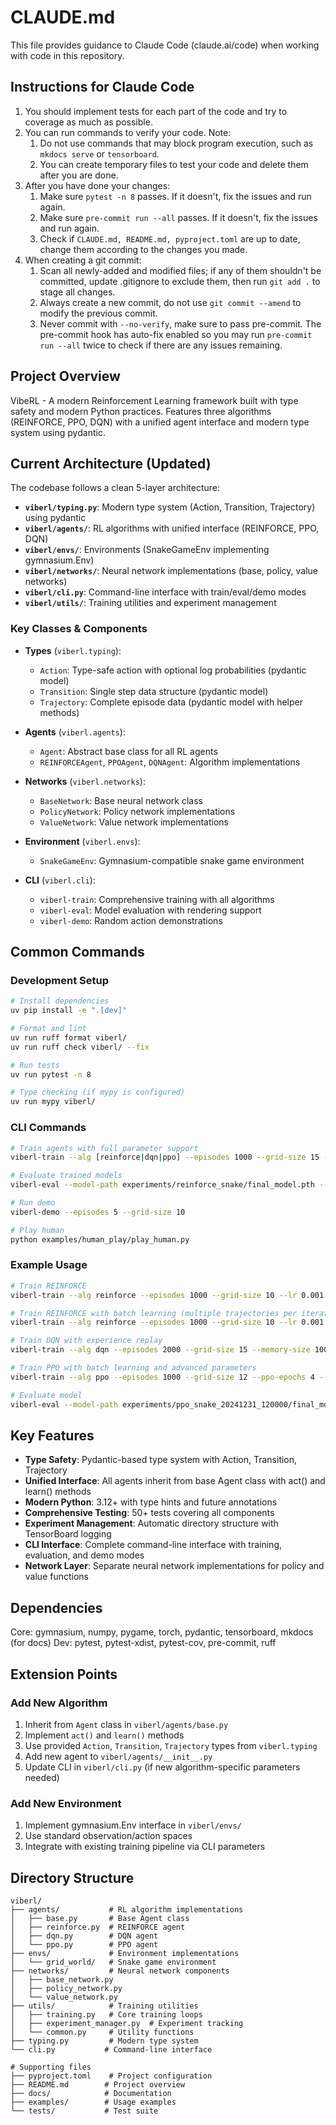 # CLAUDE.md

This file provides guidance to Claude Code (claude.ai/code) when working with code in this repository.

## Instructions for Claude Code

1. You should implement tests for each part of the code and try to coverage as much as possible.
2. You can run commands to verify your code. Note:
   1. Do not use commands that may block program execution, such as `mkdocs serve` or `tensorboard`.
   2. You can create temporary files to test your code and delete them after you are done.
3. After you have done your changes:
   1.  Make sure `pytest -n 8` passes. If it doesn't, fix the issues and run again.
   2.  Make sure `pre-commit run --all` passes. If it doesn't, fix the issues and run again.
   3.  Check if `CLAUDE.md, README.md, pyproject.toml` are up to date, change them according to the changes you made.
4. When creating a git commit:
   1. Scan all newly-added and modified files; if any of them shouldn't be committed, update .gitignore to exclude them, then run `git add .` to stage all changes.
   2. Always create a new commit, do not use `git commit --amend` to modify the previous commit.
   3. Never commit with `--no-verify`, make sure to pass pre-commit. The pre-commit hook has auto-fix enabled so you may run `pre-commit run --all` twice to check if there are any issues remaining.

## Project Overview

VibeRL - A modern Reinforcement Learning framework built with type safety and modern Python practices. Features three algorithms (REINFORCE, PPO, DQN) with a unified agent interface and modern type system using pydantic.

## Current Architecture (Updated)

The codebase follows a clean 5-layer architecture:

- **`viberl/typing.py`**: Modern type system (Action, Transition, Trajectory) using pydantic
- **`viberl/agents/`**: RL algorithms with unified interface (REINFORCE, PPO, DQN)
- **`viberl/envs/`**: Environments (SnakeGameEnv implementing gymnasium.Env)
- **`viberl/networks/`**: Neural network implementations (base, policy, value networks)
- **`viberl/cli.py`**: Command-line interface with train/eval/demo modes
- **`viberl/utils/`**: Training utilities and experiment management

### Key Classes & Components

- **Types** (`viberl.typing`):
  - `Action`: Type-safe action with optional log probabilities (pydantic model)
  - `Transition`: Single step data structure (pydantic model)
  - `Trajectory`: Complete episode data (pydantic model with helper methods)

- **Agents** (`viberl.agents`):
  - `Agent`: Abstract base class for all RL agents
  - `REINFORCEAgent`, `PPOAgent`, `DQNAgent`: Algorithm implementations

- **Networks** (`viberl.networks`):
  - `BaseNetwork`: Base neural network class
  - `PolicyNetwork`: Policy network implementations
  - `ValueNetwork`: Value network implementations

- **Environment** (`viberl.envs`):
  - `SnakeGameEnv`: Gymnasium-compatible snake game environment

- **CLI** (`viberl.cli`):
  - `viberl-train`: Comprehensive training with all algorithms
  - `viberl-eval`: Model evaluation with rendering support
  - `viberl-demo`: Random action demonstrations

## Common Commands

### Development Setup
```bash
# Install dependencies
uv pip install -e ".[dev]"

# Format and lint
uv run ruff format viberl/
uv run ruff check viberl/ --fix

# Run tests
uv run pytest -n 8

# Type checking (if mypy is configured)
uv run mypy viberl/
```

### CLI Commands
```bash
# Train agents with full parameter support
viberl-train --alg [reinforce|dqn|ppo] --episodes 1000 --grid-size 15 --lr 0.001

# Evaluate trained models
viberl-eval --model-path experiments/reinforce_snake/final_model.pth --episodes 10 --render

# Run demo
viberl-demo --episodes 5 --grid-size 10

# Play human
python examples/human_play/play_human.py
```

### Example Usage
```bash
# Train REINFORCE
viberl-train --alg reinforce --episodes 1000 --grid-size 10 --lr 0.001

# Train REINFORCE with batch learning (multiple trajectories per iteration)
viberl-train --alg reinforce --episodes 1000 --grid-size 10 --lr 0.001 --trajectory-batch 4

# Train DQN with experience replay
viberl-train --alg dqn --episodes 2000 --grid-size 15 --memory-size 10000 --batch-size 64

# Train PPO with batch learning and advanced parameters
viberl-train --alg ppo --episodes 1000 --grid-size 12 --ppo-epochs 4 --clip-epsilon 0.2 --trajectory-batch 8

# Evaluate model
viberl-eval --model-path experiments/ppo_snake_20241231_120000/final_model.pth --episodes 10 --render
```

## Key Features

- **Type Safety**: Pydantic-based type system with Action, Transition, Trajectory
- **Unified Interface**: All agents inherit from base Agent class with act() and learn() methods
- **Modern Python**: 3.12+ with type hints and future annotations
- **Comprehensive Testing**: 50+ tests covering all components
- **Experiment Management**: Automatic directory structure with TensorBoard logging
- **CLI Interface**: Complete command-line interface with training, evaluation, and demo modes
- **Network Layer**: Separate neural network implementations for policy and value functions

## Dependencies

Core: gymnasium, numpy, pygame, torch, pydantic, tensorboard, mkdocs (for docs)
Dev: pytest, pytest-xdist, pytest-cov, pre-commit, ruff

## Extension Points

### Add New Algorithm
1. Inherit from `Agent` class in `viberl/agents/base.py`
2. Implement `act()` and `learn()` methods
3. Use provided `Action`, `Transition`, `Trajectory` types from `viberl.typing`
4. Add new agent to `viberl/agents/__init__.py`
5. Update CLI in `viberl/cli.py` (if new algorithm-specific parameters needed)

### Add New Environment
1. Implement gymnasium.Env interface in `viberl/envs/`
2. Use standard observation/action spaces
3. Integrate with existing training pipeline via CLI parameters

## Directory Structure
```
viberl/
├── agents/           # RL algorithm implementations
│   ├── base.py       # Base Agent class
│   ├── reinforce.py  # REINFORCE agent
│   ├── dqn.py        # DQN agent
│   └── ppo.py        # PPO agent
├── envs/             # Environment implementations
│   └── grid_world/   # Snake game environment
├── networks/         # Neural network components
│   ├── base_network.py
│   ├── policy_network.py
│   └── value_network.py
├── utils/            # Training utilities
│   ├── training.py   # Core training loops
│   ├── experiment_manager.py  # Experiment tracking
│   └── common.py     # Utility functions
├── typing.py         # Modern type system
└── cli.py           # Command-line interface

# Supporting files
├── pyproject.toml    # Project configuration
├── README.md        # Project overview
├── docs/            # Documentation
├── examples/        # Usage examples
└── tests/           # Test suite
```
